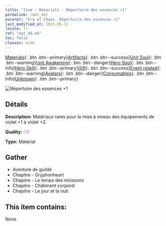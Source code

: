 ```yaml
---
title: "Item - Materials - Répertoire des essences +1"
permalink: /mat_46/
excerpt: "Era of Chaos  Répertoire des essences +1"
last_modified_at: 2021-05-11
locale: fr
ref: "mat_46.md"
toc: false
classes: wide
---
```

 [Materials](/ItemsFR/){: .btn .btn--primary}[Artifacts](/ItemsFR/Artifacts/){: .btn .btn--success}[Unit Soul](/ItemsFR/UnitSoul/){: .btn .btn--warning}[Unit Awakening](/ItemsFR/UnitAwakening/){: .btn .btn--danger}[Hero Soul](/ItemsFR/HeroSoul/){: .btn .btn--info}[Hero Skill](/ItemsFR/HeroSkill/){: .btn .btn--primary}[Gift](/ItemsFR/Gift/){: .btn .btn--success}[Event related](/ItemsFR/Events/){: .btn .btn--warning}[Avatars](/ItemsFR/Avatars/){: .btn .btn--danger}[Consumables](/ItemsFR/Consumables/){: .btn .btn--info}[Unknown](/ItemsFR/Unknown/){: .btn .btn--primary}

 ![Répertoire des essences +1](/images/t/i_cailiao_hexin2.png)

## Détails
 **Description:** Matériaux rares pour la mise à niveau des équipements de violet +1 à violet +2.

 **Quality:** <span style="color: #DA70D6">OK</span>

 **Type:** Material

## Gather

*    Aventure de guilde 
*    Chapitre - Gryphonheart 
*    Chapitre - Le temps des moissons 
*    Chapitre - Châtiment corporel 
*    Chapitre - Le jour et la nuit 

## This item contains:

  None

